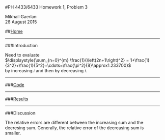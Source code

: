 <script type="text/javascript" src="http://latex.codecogs.com/latexit.js"></script>
<script type="text/javascript">
LatexIT.add('p',true);
</script>
#PH 4433/6433 Homework 1, Problem 3

Mikhail Gaerlan  
26 August 2015

##[Home](../hw1.html)

---
###Introduction

Need to evaluate  
$\displaystyle{\sum_{n=0}^\{m} \frac{1}{\left(2n+1\right)^2} = 1+\frac{1}{3^2}+\frac{1}{5^2}+\cdots=\frac{\pi^2}{8}\approx1.233700}$  
by increasing $i$ and then by decreasing $i$.

---
###[Code](hw1-3.f90)

---
###[Results](hw1-3.txt)

---
###Discussion

The relative errors are different between the increasing sum and the decresing sum. Generally, the relative error of the decreasing sum is smaller.
